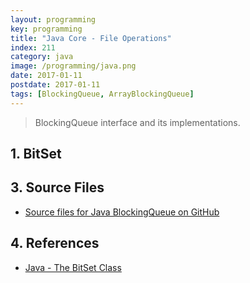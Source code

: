 ```yaml
---
layout: programming
key: programming
title: "Java Core - File Operations"
index: 211
category: java
image: /programming/java.png
date: 2017-01-11
postdate: 2017-01-11
tags: [BlockingQueue, ArrayBlockingQueue]
---
```


> BlockingQueue interface and its implementations.

## 1. BitSet



## 3. Source Files
* [Source files for Java BlockingQueue on GitHub](https://github.com/jojozhuang/java-programming/tree/master/java-blockingqueue)

## 4. References
* [Java - The BitSet Class](https://www.tutorialspoint.com/java/java_bitset_class.htm)

